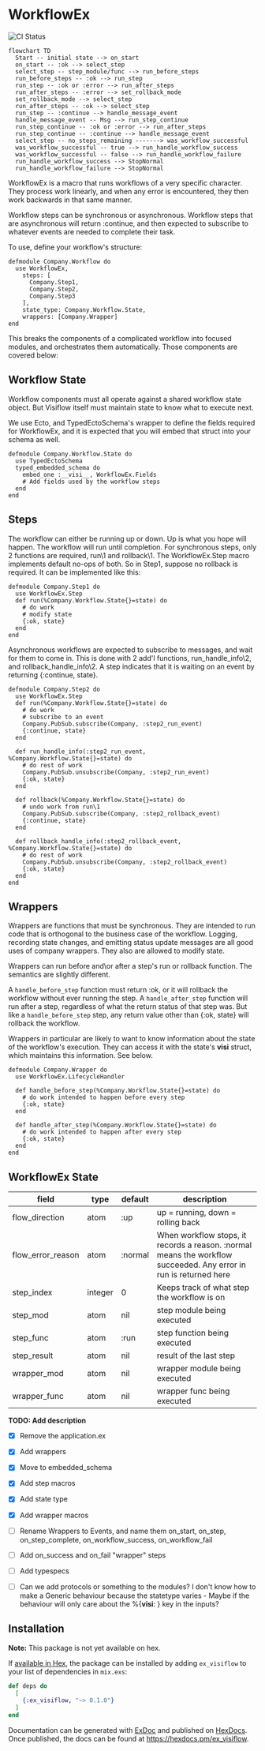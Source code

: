 # WorkflowEx
![CI Status](https://github.com/withbelay/ex_visiflow/actions/workflows/ci.yml/badge.svg)

```mermaid
flowchart TD
  Start -- initial state --> on_start
  on_start -- :ok --> select_step
  select_step -- step_module/func --> run_before_steps
  run_before_steps -- :ok --> run_step
  run_step -- :ok or :error --> run_after_steps
  run_after_steps -- :error --> set_rollback_mode
  set_rollback_mode --> select_step
  run_after_steps -- :ok --> select_step
  run_step -- :continue --> handle_message_event
  handle_message_event -- Msg --> run_step_continue
  run_step_continue -- :ok or :error --> run_after_steps
  run_step_continue -- :continue --> handle_message_event
  select_step -- no_steps_remaining -------> was_workflow_successful
  was_workflow_successful -- true --> run_handle_workflow_success
  was_workflow_successful -- false --> run_handle_workflow_failure
  run_handle_workflow_success --> StopNormal
  run_handle_workflow_failure --> StopNormal
```

WorkflowEx is a macro that runs workflows of a very specific character. They process work linearly, and when any error is encountered, they then work backwards in that same manner.

Workflow steps can be synchronous or asynchronous. Workflow steps that are asynchronous will return :continue, and then expected to subscribe to whatever events are needed to complete their task.

To use, define your workflow's structure:

```
defmodule Company.Workflow do
  use WorkflowEx,
    steps: [
      Company.Step1,
      Company.Step2,
      Company.Step3
    ],
    state_type: Company.Workflow.State,
    wrappers: [Company.Wrapper]
end
```

This breaks the components of a complicated workflow into focused modules, and orchestrates them automatically. Those components are covered below:

## Workflow State

Workflow components must all operate against a shared workflow state object. But Visiflow itself must maintain state to know what to execute next.

We use Ecto, and TypedEctoSchema's wrapper to define the fields required for WorkflowEx, and it is expected that you will embed that struct into your schema as well.

```
defmodule Company.Workflow.State do
  use TypedEctoSchema
  typed_embedded_schema do
    embed_one :__visi__, WorkflowEx.Fields
    # Add fields used by the workflow steps
  end
end
```

## Steps

The workflow can either be running up or down. Up is what you hope will happen. The workflow will run until completion. For synchronous steps, only 2 functions are required, run\1 and rollback\1. The WorkflowEx.Step macro implements default no-ops of both. So in Step1, suppose no rollback is required. It can be implemented like this:

```
defmodule Company.Step1 do
  use WorkflowEx.Step
  def run(%Company.Workflow.State{}=state) do
    # do work
    # modify state
    {:ok, state}
  end
end
```

Asynchronous workflows are expected to subscribe to messages, and wait for them to come in. This is done with 2 add'l functions, run_handle_info\2, and rollback_handle_info\2. A step indicates that it is waiting on an event by returning {:continue, state}.

```
defmodule Company.Step2 do
  use WorkflowEx.Step
  def run(%Company.Workflow.State{}=state) do
    # do work
    # subscribe to an event
    Company.PubSub.subscribe(Company, :step2_run_event)
    {:continue, state}
  end

  def run_handle_info(:step2_run_event, %Company.Workflow.State{}=state) do
    # do rest of work
    Company.PubSub.unsubscribe(Company, :step2_run_event)
    {:ok, state}
  end

  def rollback(%Company.Workflow.State{}=state) do
    # undo work from run\1
    Company.PubSub.subscribe(Company, :step2_rollback_event)
    {:continue, state}
  end

  def rollback_handle_info(:step2_rollback_event, %Company.Workflow.State{}=state) do
    # do rest of work
    Company.PubSub.unsubscribe(Company, :step2_rollback_event)
    {:ok, state}
  end
end
```

## Wrappers

Wrappers are functions that must be synchronous. They are intended to run code that is orthogonal to the business case of the workflow. Logging, recording state changes, and emitting status update messages are all good uses of company wrappers. They also are allowed to modify state.

Wrappers can run before and\or after a step's run or rollback function. The semantics are slightly different.

A `handle_before_step` function must return :ok, or it will rollback the workflow without ever running the step.
A `handle_after_step` function will run after a step, regardless of what the return status of that step was. But like a `handle_before_step` step, any return value other than {:ok, state} will rollback the workflow.

Wrappers in particular are likely to want to know information about the state of the workflow's execution. They can access it with the state's __visi__ struct, which maintains this information. See below.
```
defmodule Company.Wrapper do
  use WorkflowEx.LifecycleHandler

  def handle_before_step(%Company.Workflow.State{}=state) do
    # do work intended to happen before every step
    {:ok, state}
  end

  def handle_after_step(%Company.Workflow.State{}=state) do
    # do work intended to happen after every step
    {:ok, state}
  end
end
```

## WorkflowEx State

| field | type | default | description |
|---|---|---|---|
| flow_direction | atom | :up | up = running, down = rolling back|
| flow_error_reason | atom | :normal | When workflow stops, it records a reason. :normal means the workflow succeeded. Any error in run is returned here |
| step_index | integer | 0 | Keeps track of what step the workflow is on |
| step_mod | atom | nil | step module being executed |
| step_func | atom | :run | step function being executed |
| step_result | atom | nil | result of the last step |
| wrapper_mod | atom | nil | wrapper module being executed |
| wrapper_func | atom | nil | wrapper func being executed |


**TODO: Add description**

- [x] Remove the application.ex
- [x] Add wrappers
- [x] Move to embedded_schema
- [x] Add step macros
- [x] Add state type
- [x] Add wrapper macros
- [ ] Rename Wrappers to Events, and name them on_start, on_step, on_step_complete, on_workflow_success, on_workflow_fail
- [ ] Add on_success and on_fail "wrapper" steps
- [ ] Add typespecs
- [ ] Can we add protocols or something to the modules? I don't know how to make a Generic behaviour because the statetype varies - Maybe if the behaviour will only care about the %{__visi__: } key in the inputs?


## Installation

**Note:** This package is not yet available on hex.

If [available in Hex](https://hex.pm/docs/publish), the package can be installed
by adding `ex_visiflow` to your list of dependencies in `mix.exs`:

```elixir
def deps do
  [
    {:ex_visiflow, "~> 0.1.0"}
  ]
end
```

Documentation can be generated with [ExDoc](https://github.com/elixir-lang/ex_doc)
and published on [HexDocs](https://hexdocs.pm). Once published, the docs can
be found at <https://hexdocs.pm/ex_visiflow>.

